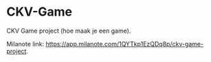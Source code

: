 # CKV-Game
CKV Game project (hoe maak je een game).

Milanote link: https://app.milanote.com/1QYTkp1EzQDq8p/ckv-game-project.
